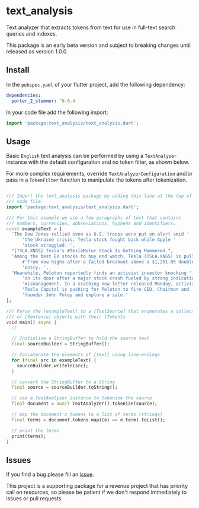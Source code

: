 <!-- 
BSD 3-Clause License
Copyright (c) 2022, GM Consult Pty Ltd
All rights reserved. 
-->

# text_analysis
Text analyzer that extracts tokens from text for use in full-text search queries and indexes. 

This package is an early beta version and subject to breaking changes until released as version 1.0.0.

## Install

In the `pubspec.yaml` of your flutter project, add the following dependency:

```yaml
dependencies:
  porter_2_stemmer: ^0.0.4
```

In your code file add the following import:

```dart
import 'package:text_analysis/text_analysis.dart';
```

## Usage

Basic ```English``` text analysis can be performed by using a ```TextAnalyzer``` instance with the default configuration and no token filter, as shown below. 

For more complex requirements, override ```TextAnalyzerConfiguration``` and/or pass in a ```TokenFilter``` function to manipulate the tokens after tokenization.

```dart

/// Import the text_analysis package by adding this line at the top of your
/// code file.
import 'package:text_analysis/text_analysis.dart';

/// For this example we use a few paragraphs of text that contains
/// numbers, currencies, abbreviations, hyphens and identifiers.
const exampleText = [
  'The Dow Jones rallied even as U.S. troops were put on alert amid '
      'the Ukraine crisis. Tesla stock fought back while Apple '
      'stock struggled. ',
  "[TSLA.XNGS] Tesla's #TeslaMotor Stock Is Getting Hammered.",
  'Among the best EV stocks to buy and watch, Tesla (TSLA.XNGS) is pulling back '
      r'from new highs after a failed breakout above a $1,201.05 double-bottom '
      'entry. ',
  'Meanwhile, Peloton reportedly finds an activist investor knocking '
      'on its door after a major stock crash fueled by strong indications of '
      'mismanagement. In a scathing new letter released Monday, activist '
      'Tesla Capital is pushing for Peloton to fire CEO, Chairman and '
      'founder John Foley and explore a sale.'
];

/// Parse the [exampleText] to a [TextSource] that enumerates a collection
/// of [Sentence] objects with their [Token]s
void main() async {
  //

  // Initialize a StringBuffer to hold the source text
  final sourceBuilder = StringBuffer();

  // Concatenate the elements of [text] using line-endings
  for (final src in exampleText) {
    sourceBuilder.writeln(src);
  }

  // convert the StringBuffer to a String
  final source = sourceBuilder.toString();

  // use a TextAnalyzer instance to tokenize the source
  final document = await TextAnalyzer().tokenize(source);

  // map the document's tokens to a list of terms (strings)
  final terms = document.tokens.map((e) => e.term).toList();

  // print the terms
  print(terms);
}

```

## Issues

If you find a bug please fill an [issue](https://github.com/GM-Consult-Pty-Ltd/text_analysis/issues).  

This project is a supporting package for a revenue project that has priority call on resources, so please be patient if we don't respond immediately to issues or pull requests.
